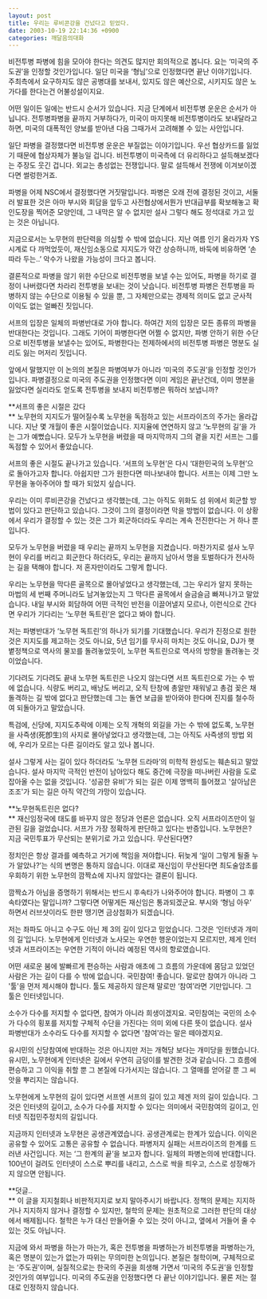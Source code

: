 ```yaml
---
layout: post
title: 우리는 루비콘강을 건넜다고 믿었다.
date: 2003-10-19 22:14:36 +0900
categories: 깨달음의대화
---
```

비전투병 파병에 힘을 모아야 한다는 의견도 많지만 회의적으로 봅니다. 요는 ‘미국의 주도권’을 인정할 것인가입니다. 일단 미국을 ‘형님’으로 인정했다면 끝난 이야기입니다. 주최측에서 요구하지도 않은 공병대를 보내서, 있지도 않은 예산으로, 시키지도 않은 노가다를 한다는건 어불성설이지요. 

어떤 일이든 일에는 반드시 순서가 있습니다. 지금 단계에서 비전투병 운운은 순서가 아닙니다. 전투병파병을 끝까지 거부하다가, 미국이 마지못해 비전투병이라도 보내달라고 하면, 미국의 대폭적인 양보를 받아낸 다음 그때가서 고려해볼 수 있는 사안입니다. 

일단 파병을 결정했다면 비전투병 운운은 부질없는 이야기입니다. 우선 협상카드를 잃었기 때문에 협상자체가 불능일 겁니다. 비전투병이 미국측에 더 유리하다고 설득해보겠다는 주장도 웃긴 겁니다. 외교는 총성없는 전쟁입니다. 말로 설득해서 전쟁에 이겨보이겠다면 썰렁한거죠. 

파병을 어제 NSC에서 결정했다면 거짓말입니다. 파병은 오래 전에 결정된 것이고, 서둘러 발표한 것은 아마 부시와 회담을 앞두고 사전협상에서뭔가 반대급부를 확보해놓고 확인도장을 찍어준 모양인데, 그 내막은 알 수 없지만 설사 그렇다 해도 정석대로 가고 있는 것은 아닙니다. 

지금으로서는 노무현의 판단력을 의심할 수 밖에 없습니다. 지난 여름 인기 올라가자 YS시계로 다 까먹었듯이, 재신임소동으로 지지도가 약간 상승하니까, 바둑에 비유하면 ‘손따라 두는..’ 악수가 나왔을 가능성이 크다고 봅니다. 

결론적으로 파병을 않기 위한 수단으로 비전투병을 보낼 수는 있어도, 파병을 하기로 결정이 나버렸다면 차라리 전투병을 보내는 것이 낫습니다. 비전투병 파병은 전투병을 파병하지 않는 수단으로 이용될 수 있을 뿐, 그 자체만으로는 경제적 의미도 없고 군사적 이익도 없는 얼빠진 짓입니다. 

서프의 입장은 일체의 파병반대로 가야 합니다. 하여간 저의 입장은 모든 종류의 파병을 반대한다는 것입니다. 그래도 기어이 파병한다면 어쩔 수 없지만, 파병 안하기 위한 수단으로 비전투병을 보낼수는 있어도, 파병한다는 전제하에서의 비전투병 파병은 명분도 실리도 잃는 머저리 짓입니다.

앞에서 말했지만 이 논의의 본질은 파병여부가 아니라 ‘미국의 주도권’을 인정할 것인가입니다. 파병결정으로 미국의 주도권을 인정했다면 이미 게임은 끝난건데, 이미 명분을 잃었다면 실리라도 얻도록 전투병을 보내지 비전투병은 뭐하러 보냅니까?

**서프의 좋은 시절은 갔다  
** 노무현의 지지도가 떨어질수록 노무현을 독점하고 있는 서프라이즈의 주가는 올라갑니다. 지난 몇 개월이 좋은 시절이었습니다. 지지율에 연연하지 않고 ‘노무현의 길’을 가는 그가 예뻤습니다. 모두가 노무현을 버렸을 때 마지막까지 그의 곁을 지킨 서프는 그를 독점할 수 있어서 좋았습니다. 

서프의 좋은 시절도 끝나가고 있습니다. ‘서프의 노무현’은 다시 ‘대한민국의 노무현’으로 돌아가고자 합니다. 아쉽지만 그가 원한다면 떠나보내야 합니다. 서프는 이제 그만 노무현을 놓아주어야 할 때가 되었지 싶습니다. 

우리는 이미 루비콘강을 건넜다고 생각했는데, 그는 아직도 위화도 섬 위에서 회군할 방법이 있다고 판단하고 있습니다. 그것이 그의 결정이라면 막을 방법이 없습니다. 이 상황에서 우리가 결정할 수 있는 것은 그가 회군하더라도 우리는 계속 전진한다는 거 하나 뿐입니다.

모두가 노무현을 버렸을 때 우리는 끝까지 노무현을 지켰습니다. 마찬가지로 설사 노무현이 우리를 버리고 회군한다 하더라도, 우리는 끝까지 남아서 명을 토벌하다가 전사하는 길을 택해야 합니다. 저 혼자만이라도 그렇게 합니다. 

우리는 노무현을 막다른 골목으로 몰아넣었다고 생각했는데, 그는 우리가 알지 못하는 마법의 세 번째 주머니라도 남겨놓았는지 그 막다른 골목에서 슬금슬금 빠져나가고 말았습니다. 내일 부시와 회담하여 어떤 극적인 반전을 이끌어낼지 모르나, 이런식으로 간다면 우리가 기다리는 ‘노무현 독트린’은 없다고 봐야 합니다. 

저는 파병반대가 ‘노무현 독트린’의 하나가 되기를 기대했습니다. 우리가 진정으로 원한 것은 지지도를 제고하는 것도 아니요, 5년 임기를 무사히 마치는 것도 아니요, DJ가 햇볕정책으로 역사의 물꼬를 돌려놓았듯이, 노무현 독트린으로 역사의 방향을 돌려놓는 것이었습니다. 

기다려도 기다려도 끝내 노무현 독트린은 나오지 않는다면 서프 독트린으로 가는 수 밖에 없습니다. 식량도 버리고, 배낭도 버리고, 오직 탄창에 총알만 재워넣고 총검 꽂은 채 돌격하는 길 밖에 없다고 판단했는데 그는 돌연 보급을 받아와야 한다며 진지를 철수하여 되돌아가고 말았습니다. 

특검에, 신당에, 지지도추락에 이제는 오직 개혁의 외길을 가는 수 밖에 없도록, 노무현을 사즉생(死卽生)의 사지로 몰아넣었다고 생각했는데, 그는 아직도 사즉생의 방법 외에, 우리가 모르는 다른 길이라도 알고 있나 봅니다. 

설사 그렇게 사는 길이 있다 하더라도 ‘노무현 드라마’의 미학적 완성도는 훼손되고 말았습니다. 설사 마지막 극적인 반전이 남아있다 해도 중간에 극장을 떠나버린 사람을 도로 잡아올 수는 없을 것입니다. '성공한 유비'가 되는 길은 이제 명백히 틀어졌고 '살아남은 조조'가 되는 길은 아직 약간의 가망이 있습니다. 

**노무현독트린은 없다?  
** 재신임정국에 태도를 바꾸지 않은 정당과 언론은 없습니다. 오직 서프라이즈만이 일관된 길을 걸었습니다. 서프가 가장 정확하게 판단하고 있다는 반증입니다. 노무현은? 지금 국민투표가 무산되는 분위기로 가고 있습니다. 무산된다면? 

정치인은 항상 결과를 예측하고 거기에 책임을 져야합니다. 뒤늦게 ‘일이 그렇게 될줄 누가 알았나?’는 식의 변명은 통하지 않습니다. 이대로 재신임이 무산된다면 최도술암초를 우회하기 위한 노무현의 깜짝쇼에 지나지 않았다는 결론이 됩니다. 

깜짝쇼가 아님을 증명하기 위해서는 반드시 후속타가 나와주어야 합니다. 파병이 그 후속타였다는 말입니까? 그렇다면 어떻게든 재신임은 통과되겠군요. 부시와 ‘형님 아우’ 하면서 러브샷이라도 한판 땡기면 금상첨화가 되겠습니다. 

저는 좌파도 아니고 수구도 아닌 제 3의 길이 있다고 믿었습니다. 그것은 ‘인터넷과 개미의 길’입니다. 노무현에게 인터넷과 노사모는 우연한 행운이었는지 모르지만, 제게 인터넷과 서프라이즈는 우연한 기적이 아니라 예정된 역사의 항로였습니다. 

어떤 새로운 붐에 발빠르게 편승하는 사람과 애초에 그 흐름의 가운데에 몸담고 있었던 사람은 가는 길이 다를 수 밖에 없습니다. 국민참여! 좋습니다. 말로만 참여가 아니라 그 '툴'을 먼저 제시해야 합니다. 툴도 제공하지 않은채 말로만 ‘참여’라면 기만입니다. 그 툴은 인터넷입니다. 

소수가 다수를 저지할 수 없다면, 참여가 아니라 희생이겠지요. 국민참여는 국민의 소수가 다수의 횡포를 저지할 구체적 수단을 가진다는 의미 외에 다른 뜻이 없습니다. 설사 파병반대가 소수라도 다수를 저지할 수 없다면 '참여'라는 말은 떼야겠지요.

유시민의 신당참여에 반대하는 것은 아니지만 저는 개혁당 보다는 개미당을 원했습니다. 유시민, 노무현에게 인터넷은 길에서 우연히 금덩이를 발견한 것과 같습니다. 그 흐름에 편승하고 그 이익을 취할 뿐 그 본질에 다가서지는 않습니다. 그 열매를 얻어갈 뿐 그 씨앗을 뿌리지는 않습니다. 

노무현에게 노무현의 길이 있다면 서프엔 서프의 길이 있고 제겐 저의 길이 있습니다. 그것은 인터넷의 길이고, 소수가 다수를 저지할 수 있다는 의미에서 국민참여의 길이고, 인터넷 직접민주정치의 길입니다. 

지금까지 인터넷과 노무현은 공생관계였습니다. 공생관계로는 한계가 있습니다. 이익은 공유할 수 있어도 고통은 공유할 수 없습니다. 파병저지 실패는 서프라이즈의 한계를 드러낸 사건입니다. 저는 ‘그 한계의 끝’을 보고자 합니다. 일체의 파병논의에 반대합니다. 100년이 걸려도 인터넷이 스스로 뿌리를 내리고, 스스로 싹을 틔우고, 스스로 성장해가지 않으면 안됩니다. 

**덧글..   
** 이 글을 지지철회나 비판적지지로 보지 말아주시기 바랍니다. 정책의 문제는 지지하거나 지지하지 않거나 결정할 수 있지만, 철학의 문제는 원초적으로 그러한 판단의 대상에서 배제됩니다. 철학은 누가 대신 만들어줄 수 있는 것이 아니고, 옆에서 거들어 줄 수 있는 것도 아닙니다. 

지금에 와서 파병을 하는가 마는가, 혹은 전투병을 파병하는가 비전투병을 파병하는가, 혹은 명분이 있는가 없는가 따위는 무의미한 논의입니다. 본질은 철학이며, 구체적으로는 ‘주도권’이며, 실질적으로는 한국의 주권을 희생해 가면서 ‘미국의 주도권’을 인정할 것인가의 여부입니다. 미국의 주도권을 인정했다면 다 끝난 이야기입니다. 물론 저는 절대로 인정하지 않습니다.